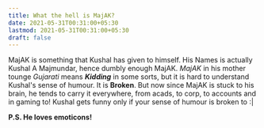 ```yaml
---
title: What the hell is MajAK?
date: 2021-05-31T00:31:00+05:30
lastmod: 2021-05-31T00:31:00+05:30
draft: false
---
```


<!--more-->

MajAK is something that Kushal has given to himself. His Names is actually Kushal A Majmundar, hence dumbly enough MajAK. _MajAK_ in his mother tounge _Gujarati_ means **_Kidding_** in some sorts, but it is hard to understand Kushal's sense of humour. It is __Broken__. But now since MajAK is stuck to his brain, he tends to carry it everywhere, from acads, to corp, to accounts and in gaming to! Kushal gets funny only if your sense of humour is broken to :|
<br>

__P.S. He loves emoticons!__